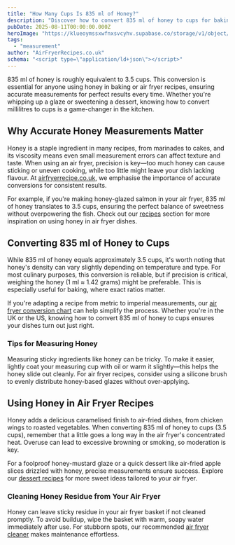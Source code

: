 ```yaml
---
title: "How Many Cups Is 835 ml of Honey?"
description: "Discover how to convert 835 ml of honey to cups for baking or cooking with our simple guide. Perfect for air fryer recipes!"
pubDate: 2025-08-11T00:00:00.000Z
heroImage: "https://klueoymssxwfnxsvcyhv.supabase.co/storage/v1/object/public/md/how-many-cups-is-835-ml-of-honey-aa5ff081.webp"
tags:
  - "measurement"
author: "AirFryerRecipes.co.uk"
schema: "<script type=\"application/ld+json\"></script>"
---
```


<p>835 ml of honey is roughly equivalent to 3.5 cups. This conversion is essential for anyone using honey in baking or air fryer recipes, ensuring accurate measurements for perfect results every time. Whether you're whipping up a glaze or sweetening a dessert, knowing how to convert millilitres to cups is a game-changer in the kitchen.</p>  

<h2>Why Accurate Honey Measurements Matter</h2>  
<p>Honey is a staple ingredient in many recipes, from marinades to cakes, and its viscosity means even small measurement errors can affect texture and taste. When using an air fryer, precision is key—too much honey can cause sticking or uneven cooking, while too little might leave your dish lacking flavour. At <a href=https://www.airfryerrecipe.co.uk/>airfryerrecipe.co.uk</a>, we emphasise the importance of accurate conversions for consistent results.</p>  

<p>For example, if you're making honey-glazed salmon in your air fryer, 835 ml of honey translates to 3.5 cups, ensuring the perfect balance of sweetness without overpowering the fish. Check out our <a href=https://www.airfryerrecipe.co.uk/recipes>recipes</a> section for more inspiration on using honey in air fryer dishes.</p>  

<h2>Converting 835 ml of Honey to Cups</h2>  
<p>While 835 ml of honey equals approximately 3.5 cups, it's worth noting that honey's density can vary slightly depending on temperature and type. For most culinary purposes, this conversion is reliable, but if precision is critical, weighing the honey (1 ml ≈ 1.42 grams) might be preferable. This is especially useful for baking, where exact ratios matter.</p>  

<p>If you're adapting a recipe from metric to imperial measurements, our <a href=https://www.airfryerrecipe.co.uk/air-fryer-conversion-chart>air fryer conversion chart</a> can help simplify the process. Whether you're in the UK or the US, knowing how to convert 835 ml of honey to cups ensures your dishes turn out just right.</p>  

<h3>Tips for Measuring Honey</h3>  
<p>Measuring sticky ingredients like honey can be tricky. To make it easier, lightly coat your measuring cup with oil or warm it slightly—this helps the honey slide out cleanly. For air fryer recipes, consider using a silicone brush to evenly distribute honey-based glazes without over-applying.</p>  

<h2>Using Honey in Air Fryer Recipes</h2>  
<p>Honey adds a delicious caramelised finish to air-fried dishes, from chicken wings to roasted vegetables. When converting 835 ml of honey to cups (3.5 cups), remember that a little goes a long way in the air fryer's concentrated heat. Overuse can lead to excessive browning or smoking, so moderation is key.</p>  

<p>For a foolproof honey-mustard glaze or a quick dessert like air-fried apple slices drizzled with honey, precise measurements ensure success. Explore our <a href=https://www.airfryerrecipe.co.uk/recipe-category/dessert>dessert recipes</a> for more sweet ideas tailored to your air fryer.</p>  

<h3>Cleaning Honey Residue from Your Air Fryer</h3>  
<p>Honey can leave sticky residue in your air fryer basket if not cleaned promptly. To avoid buildup, wipe the basket with warm, soapy water immediately after use. For stubborn spots, our recommended <a href=https://www.airfryerrecipe.co.uk/air-fryer-cleaner>air fryer cleaner</a> makes maintenance effortless.</p>